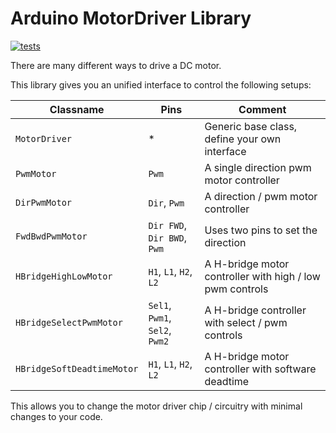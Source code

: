 # Arduino MotorDriver Library

[![tests](https://github.com/tfeldmann/Arduino-MotorDriver/actions/workflows/tests.yaml/badge.svg)](https://github.com/tfeldmann/Arduino-MotorDriver/actions/workflows/tests.yaml)

There are many different ways to drive a DC motor.

This library gives you an unified interface to control the following setups:

| Classname                  | Pins                           | Comment                                                  |
| -------------------------- | ------------------------------ | -------------------------------------------------------- |
| `MotorDriver`              | \*                             | Generic base class, define your own interface            |
| `PwmMotor`                 | `Pwm`                          | A single direction pwm motor controller                  |
| `DirPwmMotor`              | `Dir`, `Pwm`                   | A direction / pwm motor controller                       |
| `FwdBwdPwmMotor`           | `Dir FWD`, `Dir BWD`, `Pwm`    | Uses two pins to set the direction                       |
| `HBridgeHighLowMotor`      | `H1`, `L1`, `H2`, `L2`         | A H-bridge motor controller with high / low pwm controls |
| `HBridgeSelectPwmMotor`    | `Sel1`, `Pwm1`, `Sel2`, `Pwm2` | A H-bridge controller with select / pwm controls         |
| `HBridgeSoftDeadtimeMotor` | `H1`, `L1`, `H2`, `L2`         | A H-bridge motor controller with software deadtime       |

This allows you to change the motor driver chip / circuitry with minimal changes to your code.
